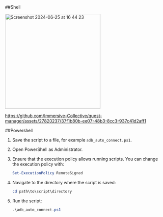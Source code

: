 ##Shell

<img width="310" alt="Screenshot 2024-06-25 at 16 44 23" src="https://github.com/Immersive-Collective/quest-manager/assets/27820237/f28ab5ac-166e-4bbf-ac5f-82a77b9c4074">



https://github.com/Immersive-Collective/quest-manager/assets/27820237/37f1b80b-ee07-48b3-8cc3-937c41d2aff1



##Powershell

1. Save the script to a file, for example `adb_auto_connect.ps1`.

2. Open PowerShell as Administrator.

3. Ensure that the execution policy allows running scripts. You can change the execution policy with:
   ```powershell
   Set-ExecutionPolicy RemoteSigned
   ```

4. Navigate to the directory where the script is saved:
   ```powershell
   cd path\to\script\directory
   ```

5. Run the script:
   ```powershell
   .\adb_auto_connect.ps1
   ```
